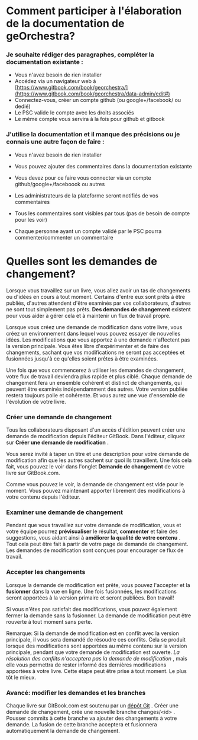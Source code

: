  
	

# Comment participer à l'élaboration de la documentation de geOrchestra?



### Je souhaite rédiger des paragraphes, compléter la documentation existante :

* Vous n'avez besoin de rien installer 
* Accédez via un navigateur web à [https://www.gitbook.com/book/georchestra/](https://www.gitbook.com/book/georchestra/data-admin/edit#)
* Connectez-vous, créer un compte github \(ou google+/facebook/ ou dedié\) 
* Le PSC valide le compte avec les droits associés 
* Le même compte vous servira à la fois pour github et gitbook

### J'utilise la documentation et il manque des précisions ou je connais une autre façon de faire :

* Vous n'avez besoin de rien installer 

* Vous pouvez ajouter des commentaires dans la documentation existante 
* Vous devez pour ce faire vous connecter via un compte github/google+/faceboook ou autres 
* Les administrateurs de la plateforme seront notifiés de vos commentaires
* Tous les commentaires sont visibles par tous \(pas de besoin de compte pour les voir\)
* Chaque personne ayant un compte validé par le PSC pourra commenter/commenter un commentaire 

# Quelles sont les demandes de changement?

Lorsque vous travaillez sur un livre, vous allez avoir un tas de changements ou d'idées en cours à tout moment. Certains d'entre eux sont prêts à être publiés, d'autres attendent d'être examinés par vos collaborateurs, d'autres ne sont tout simplement pas prêts. **Des demandes de changement** existent pour vous aider à gérer cela et à maintenir un flux de travail propre.

Lorsque vous créez une demande de modification dans votre livre, vous créez un environnement dans lequel vous pouvez essayer de nouvelles idées. Les modifications que vous apportez à une demande n'affectent pas la version principale. Vous êtes libre d'expérimenter et de faire des changements, sachant que vos modifications ne seront pas acceptées et fusionnées jusqu'à ce qu'elles soient prêtes à être examinées.

Une fois que vous commencerez à utiliser les demandes de changement, votre flux de travail deviendra plus rapide et plus ciblé. Chaque demande de changement fera un ensemble cohérent et distinct de changements, qui peuvent être examinés indépendamment des autres. Votre version publiée restera toujours polie et cohérente. Et vous aurez une vue d'ensemble de l'évolution de votre livre.

### Créer une demande de changement

Tous les collaborateurs disposant d'un accès d'édition peuvent créer une demande de modification depuis l'éditeur GitBook. Dans l'éditeur, cliquez sur **Créer une demande de modification** .





Vous serez invité à taper un titre et une description pour votre demande de modification afin que les autres sachent sur quoi ils travaillent. Une fois cela fait, vous pouvez le voir dans l'onglet **Demande de changement** de votre livre sur GitBook.com.

Comme vous pouvez le voir, la demande de changement est vide pour le moment. Vous pouvez maintenant apporter librement des modifications à votre contenu depuis l'éditeur.

### Examiner une demande de changement

Pendant que vous travaillez sur votre demande de modification, vous et votre équipe pourrez **prévisualiser** le résultat, **commenter** et faire des suggestions, vous aidant ainsi à **améliorer la qualité de votre contenu** . Tout cela peut être fait à partir de votre page de demande de changement. Les demandes de modification sont conçues pour encourager ce flux de travail.

### Accepter les changements

Lorsque la demande de modification est prête, vous pouvez l'accepter et la **fusionner** dans la vue en ligne. Une fois fusionnées, les modifications seront apportées à la version primaire et seront publiées. Bon travail!

Si vous n'êtes pas satisfait des modifications, vous pouvez également fermer la demande sans la fusionner. La demande de modification peut être rouverte à tout moment sans perte.

Remarque: Si la demande de modification est en conflit avec la version principale, il vous sera demandé de résoudre ces conflits. Cela se produit lorsque des modifications sont apportées au même contenu sur la version principale, pendant que votre demande de modification est ouverte. _La résolution des conflits n'acceptera pas la demande de modification_ , mais elle vous permettra de rester informé des dernières modifications apportées à votre livre. Cette étape peut être prise à tout moment. Le plus tôt le mieux.

### Avancé: modifier les demandes et les branches

Chaque livre sur GitBook.com est soutenu par un [dépôt Git](https://translate.googleusercontent.com/translate_c?depth=1&hl=fr&ie=UTF8&prev=_t&rurl=translate.google.com&sl=en&sp=nmt4&tl=fr&u=https://help.gitbook.com/books/how-can-i-use-git.html&usg=ALkJrhgIEDdsbMhkkXpD3ZCdexkfzzvIKg) . Créer une demande de changement, crée une nouvelle branche changes/&lt;id&gt; . Pousser commits à cette branche va  ajouter des changements à votre demande. La fusion de cette branche acceptera et fusionnera automatiquement la demande de changement.

